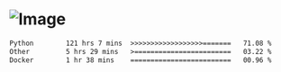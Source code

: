 # ![Image](https://github.com/user-attachments/assets/5f2d2b12-d836-424c-876f-cb0c9a5d9144)

<!--START_SECTION:waka-->

```txt
Python        121 hrs 7 mins  >>>>>>>>>>>>>>>>>>=======   71.08 %
Other         5 hrs 29 mins   >========================   03.22 %
Docker        1 hr 38 mins    =========================   00.96 %
```

<!--END_SECTION:waka-->
